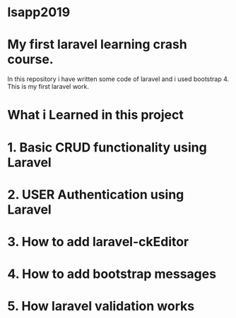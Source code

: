# lsapp2019
# My first laravel learning crash course.
In this repository i have written some code of laravel and i used bootstrap 4.
This is my first laravel work.

# What i Learned in this project
# 1. Basic CRUD functionality using Laravel
# 2. USER Authentication using Laravel
# 3. How to add laravel-ckEditor
# 4. How to add bootstrap messages
# 5. How laravel validation works
